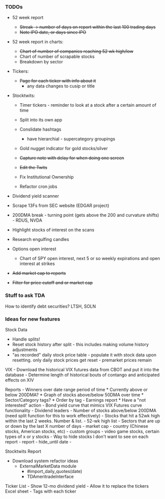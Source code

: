 ### TODOs

* 52 week report
  - ~~Streak -> number of days on report within the last 100 trading days~~
  - ~~Note IPO date, or days since IPO~~                                   

* 52 week report in charts:
  - ~~Chart of number of companies reaching 52 wk high/low~~
  - Chart of number of scrapable stocks
  - Breakdown by sector

* Tickers: 
  - ~~Page for each ticker with info about it~~
    - any data changes to cusip or title

* Stocktwits:
  - Timer tickers - reminder to look at a stock after a certain amount of time
  - Split into its own app
  - Conslidate hashtags
    - have hierarchial - supercategory groupings
  - Gold nugget indicator for gold stocks/silver
  - ~~Capture note with delay for when doing one screen~~
  - ~~Edit the Twits~~

  - Fix Institutional Ownership
  - Refactor cron jobs


* Dividend yield scanner
* Scrape 13Fs from SEC website (EDGAR project)
* 200DMA break - turning point (gets above the 200 and curvature shifts) - RDUS, NVDA
* Highlight stocks of interest on the scans
* Research engulfing candles

* Options open interest
  - Chart of SPY open interest, next 5 or so weekly expirations and open interest at strikes

* ~~Add market cap to reports~~
* ~~Filter for price cutoff and or market cap~~

### Stuff to ask TDA

How to identify debt securities? LTSH, SOLN


### Ideas for new features



Stock Data
* Handle splits!
* Reset stock history after split - this includes making volume history adjustments
* "as recorded" daily stock price table - populate it with stock data upon resetting. only daily stock prices 
  get reset - premarket prices remain


VIX
    - Download the historical VIX futures data from CBOT and put it into the database
        - Determine length of historical bouts of contango and anticipated effects on XIV


Reports
    - Winners over date range period of time
        * Currently above or below 200DMA?
        * Graph of stocks above/below 50DMA over time
        * Sector/Category tags?
        * Order by tag
    - Earnings report
        * Have a "not interested" action
    - Bond yield curve that mimics VIX Futures curve functionality
    - Dividend leaders
    - Number of stocks above/below 200DMA (need split function for this to work effectively)
    - Stocks that hit a 52wk high within the last 2 weeks. Number & list.
    - 52-wk high list
    - Sectors that are up or down by the last X number of days
      - market cap
      - country (Chinese stocks, American stocks, etc)
      - custom groups - video game stocks, certain types of x or y stocks
    - Way to hide stocks I don't want to see on each report - report - hide_until date
    -  

    
Stocktwits Report

* Download system refactor ideas
    - ExternalMarketData module
        - \#import_daily_quotes(date)
        - TDAmeritradeInterface

Ticker List
    - Show 12-mo dividend yield
    - Allow it to replace the tickers Excel sheet
    - Tags with each ticker
    
    